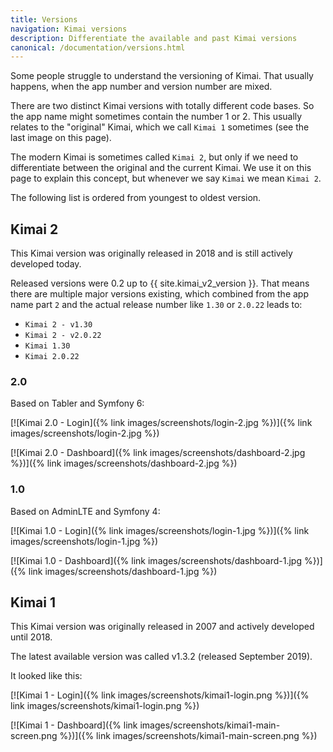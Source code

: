 ```yaml
---
title: Versions
navigation: Kimai versions
description: Differentiate the available and past Kimai versions
canonical: /documentation/versions.html
---
```


Some people struggle to understand the versioning of Kimai.
That usually happens, when the app number and version number are mixed.

There are two distinct Kimai versions with totally different code bases.
So the app name might sometimes contain the number 1 or 2. 
This usually relates to the "original" Kimai, which we call `Kimai 1` sometimes (see the last image on this page).

The modern Kimai is sometimes called `Kimai 2`, but only if we need to differentiate between the original and the current Kimai.
We use it on this page to explain this concept, but whenever we say `Kimai` we mean `Kimai 2`.

The following list is ordered from youngest to oldest version.

## Kimai 2

This Kimai version was originally released in 2018 and is still actively developed today.

Released versions were 0.2 up to {{ site.kimai_v2_version }}.
That means there are multiple major versions existing, which combined from the app name part `2` and the actual release number like `1.30` or `2.0.22` leads to:
- `Kimai 2 - v1.30`
- `Kimai 2 - v2.0.22`
- `Kimai 1.30`
- `Kimai 2.0.22`

### 2.0

Based on Tabler and Symfony 6:

[![Kimai 2.0 - Login]({% link images/screenshots/login-2.jpg %})]({% link images/screenshots/login-2.jpg %})

[![Kimai 2.0 - Dashboard]({% link images/screenshots/dashboard-2.jpg %})]({% link images/screenshots/dashboard-2.jpg %})

### 1.0

Based on AdminLTE and Symfony 4:

[![Kimai 1.0 - Login]({% link images/screenshots/login-1.jpg %})]({% link images/screenshots/login-1.jpg %})

[![Kimai 1.0 - Dashboard]({% link images/screenshots/dashboard-1.jpg %})]({% link images/screenshots/dashboard-1.jpg %})

## Kimai 1

This Kimai version was originally released in 2007 and actively developed until 2018.

The latest available version was called v1.3.2 (released September 2019). 

It looked like this:

[![Kimai 1 - Login]({% link images/screenshots/kimai1-login.png %})]({% link images/screenshots/kimai1-login.png %})

[![Kimai 1 - Dashboard]({% link images/screenshots/kimai1-main-screen.png %})]({% link images/screenshots/kimai1-main-screen.png %})
